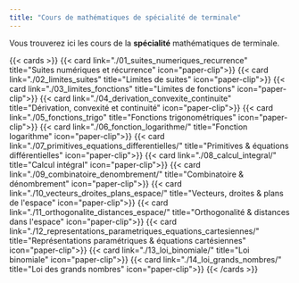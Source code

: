 ```yaml
---
title: "Cours de mathématiques de spécialité de terminale"
---
```


Vous trouverez ici les cours de la **spécialité** mathématiques de terminale.

{{< cards >}}
  {{< card link="./01_suites_numeriques_recurrence" title="Suites numériques et récurrence" icon="paper-clip">}}
  {{< card link="./02_limites_suites" title="Limites de suites" icon="paper-clip">}}
  {{< card link="./03_limites_fonctions" title="Limites de fonctions" icon="paper-clip">}}
  {{< card link="./04_derivation_convexite_continuite" title="Dérivation, convexité et continuité" icon="paper-clip">}}
  {{< card link="./05_fonctions_trigo" title="Fonctions trigonométriques" icon="paper-clip">}}
  {{< card link="./06_fonction_logarithme/" title="Fonction logarithme" icon="paper-clip">}}
  {{< card link="./07_primitives_equations_differentielles/" title="Primitives & équations différentielles" icon="paper-clip">}}
  {{< card link="./08_calcul_integral/" title="Calcul intégral" icon="paper-clip">}}
  {{< card link="./09_combinatoire_denombrement/" title="Combinatoire & dénombrement" icon="paper-clip">}}
  {{< card link="./10_vecteurs_droites_plans_espace/" title="Vecteurs, droites & plans de l'espace" icon="paper-clip">}}
  {{< card link="./11_orthogonalite_distances_espace/" title="Orthogonalité & distances dans l'espace" icon="paper-clip">}}
  {{< card link="./12_representations_parametriques_equations_cartesiennes/" title="Représentations paramétriques & équations cartésiennes" icon="paper-clip">}}
  {{< card link="./13_loi_binomiale/" title="Loi binomiale" icon="paper-clip">}}
  {{< card link="./14_loi_grands_nombres/" title="Loi des grands nombres" icon="paper-clip">}}
{{< /cards >}}
